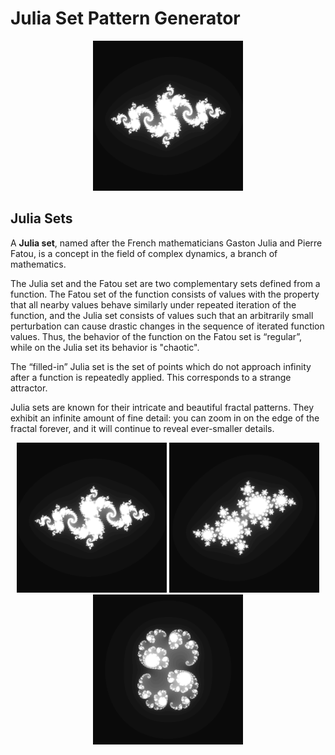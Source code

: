 
# Julia Set Pattern Generator

<p align="center">
    <img src="./images/example1.png" width="240" title="GIF Preview">
</p>

## Julia Sets

A **Julia set**, named after the French mathematicians Gaston Julia and Pierre Fatou, is a concept in the field of complex dynamics, a branch of mathematics.

The Julia set and the Fatou set are two complementary sets defined from a function. The Fatou set of the function consists of values with the property that all nearby values behave similarly under repeated iteration of the function, and the Julia set consists of values such that an arbitrarily small perturbation can cause drastic changes in the sequence of iterated function values. Thus, the behavior of the function on the Fatou set is “regular”, while on the Julia set its behavior is "chaotic".

The “filled-in” Julia set is the set of points which do not approach infinity after a function is repeatedly applied. This corresponds to a strange attractor.

Julia sets are known for their intricate and beautiful fractal patterns. They exhibit an infinite amount of fine detail: you can zoom in on the edge of the fractal forever, and it will continue to reveal ever-smaller details.

<p align="center">
    <img src="./images/example1.png" width="240" title="P(z) = z2 −0.8 + 0.156i">
    <img src="./images/example2.png" width="240" title="P(z) =z2−0.4+0.6i">
    <img src="./images/example3.png" width="240" title="P(z) =z2+ 0.285 + 0.01i">
</p>